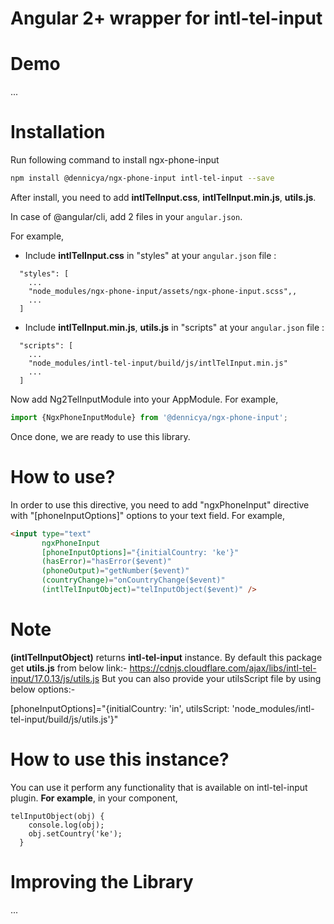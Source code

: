 # Angular 2+ wrapper for intl-tel-input

# Demo
...

# Installation

Run following command to install ngx-phone-input

```sh
npm install @dennicya/ngx-phone-input intl-tel-input --save
```

After install, you need to add **intlTelInput.css**, **intlTelInput.min.js**, **utils.js**.

In case of @angular/cli, add 2 files in your `angular.json`.

For example,

- Include **intlTelInput.css** in "styles" at your `angular.json` file  :
```
  "styles": [
    ...
    "node_modules/ngx-phone-input/assets/ngx-phone-input.scss",,
    ...
  ]
```

- Include **intlTelInput.min.js**, **utils.js** in "scripts" at your `angular.json` file  :
```
  "scripts": [
    ...
    "node_modules/intl-tel-input/build/js/intlTelInput.min.js"
    ...
  ]
```


Now add Ng2TelInputModule into your AppModule. For example,

```js
import {NgxPhoneInputModule} from '@dennicya/ngx-phone-input';
```

Once done, we are ready to use this library.

# How to use?

In order to use this directive, you need to add "ngxPhoneInput" directive with "[phoneInputOptions]" options to your text field. For example,

```html
<input type="text"
       ngxPhoneInput
       [phoneInputOptions]="{initialCountry: 'ke'}"
       (hasError)="hasError($event)"
       (phoneOutput)="getNumber($event)"
       (countryChange)="onCountryChange($event)"
       (intlTelInputObject)="telInputObject($event)" />
```

# Note
**(intlTelInputObject)** returns **intl-tel-input** instance.
By default this package get **utils.js** from below link:-
https://cdnjs.cloudflare.com/ajax/libs/intl-tel-input/17.0.13/js/utils.js
But you can also provide your utilsScript file by using below options:-

[phoneInputOptions]="{initialCountry: 'in', utilsScript: 'node_modules/intl-tel-input/build/js/utils.js'}"

# How to use this instance?
You can use it perform any functionality that is available on intl-tel-input plugin. **For example**, in your component,
```
telInputObject(obj) {
    console.log(obj);
    obj.setCountry('ke');
  }
```

# Improving the Library

...

